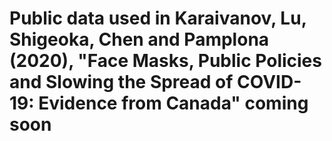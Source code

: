 # Public data used in Karaivanov, Lu, Shigeoka, Chen and Pamplona (2020), "Face Masks, Public Policies and Slowing the Spread of COVID-19: Evidence from Canada" coming soon
